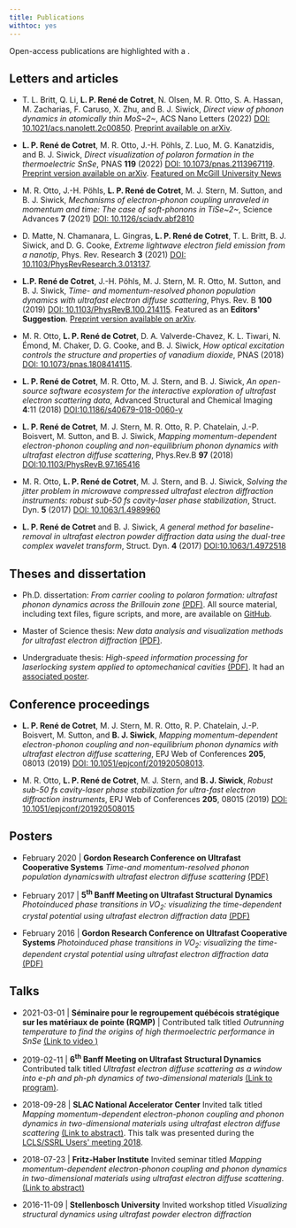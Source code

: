 ```yaml
---
title: Publications
withtoc: yes
---
```


Open-access publications are highlighted with a <i class="ai ai-open-access"></i>.

## Letters and articles

* T. L. Britt, Q. Li, __L. P. René de Cotret__, N. Olsen, M. R. Otto, S. A. Hassan, M. Zacharias, F. Caruso, X. Zhu, and B. J. Siwick, _Direct view of phonon dynamics in atomically thin MoS~2~_, ACS Nano Letters (2022) [DOI: 10.1021/acs.nanolett.2c00850](https://doi.org/10.1021/acs.nanolett.2c00850). <i class="ai ai-open-access"></i> [Preprint available on arXiv](https://arxiv.org/abs/2205.07672).

* __L. P. René de Cotret__, M. R. Otto, J.-H. Pöhls, Z. Luo, M. G. Kanatzidis, and B. J. Siwick, _Direct visualization of polaron formation in the thermoelectric SnSe_, PNAS **119** (2022) [DOI: 10.1073/pnas.2113967119](https://www.pnas.org/content/119/3/e2113967119). <i class="ai ai-open-access"></i> [Preprint version available on arXiv](https://arxiv.org/abs/2111.10012). [Featured on McGill University News](https://www.mcgill.ca/channels/channels/news/visualizing-how-polarons-form-best-thermoelectric-material-yet-developed-336618)

* <i class="ai ai-open-access"></i> M. R. Otto, J.-H. Pöhls, __L. P. René de Cotret__, M. J. Stern, M. Sutton, and B. J. Siwick, _Mechanisms of electron-phonon coupling unraveled in momentum and time: The case of soft-phonons in TiSe~2~_, Science Advances **7** (2021) [DOI: 10.1126/sciadv.abf2810](https://doi.org/10.1126/sciadv.abf2810)

* <i class="ai ai-open-access"></i> D. Matte, N. Chamanara, L. Gingras, __L. P. René de Cotret__, T. L. Britt, B. J. Siwick, and D. G. Cooke, _Extreme lightwave electron field emission from a nanotip_, Phys. Rev. Research **3** (2021) [DOI: 10.1103/PhysRevResearch.3.013137](https://doi.org/10.1103/PhysRevResearch.3.013137).

* __L.P. René de Cotret__, J.-H. Pöhls, M. J. Stern, M. R. Otto, M. Sutton, and B. J. Siwick, _Time- and momentum-resolved phonon population dynamics with ultrafast electron diffuse scattering_, Phys. Rev. B __100__ (2019) [DOI: 10.1103/PhysRevB.100.214115](https://journals.aps.org/prb/abstract/10.1103/PhysRevB.100.214115). Featured as an __Editors' Suggestion__. <i class="ai ai-open-access"></i> [Preprint version available on arXiv](https://arxiv.org/abs/1908.02795).

* <i class="ai ai-open-access"></i> M. R. Otto, __L. P. René de Cotret__, D. A. Valverde-Chavez, K. L. Tiwari, N. Émond, M. Chaker, D. G. Cooke, and B. J. Siwick, _How optical excitation controls the structure and properties of vanadium dioxide_, PNAS (2018) [DOI: 10.1073/pnas.1808414115](https://doi.org/10.1073/pnas.1808414115).

* <i class="ai ai-open-access"></i> __L. P. René de Cotret__, M. R. Otto, M. J. Stern, and B. J. Siwick, _An open-source software ecosystem for the interactive exploration of ultrafast electron scattering data_, Advanced Structural and Chemical Imaging __4__:11 (2018) [DOI:10.1186/s40679-018-0060-y](https://ascimaging.springeropen.com/articles/10.1186/s40679-018-0060-y)

* __L. P. René de Cotret__, M. J. Stern, M. R. Otto, R. P. Chatelain, J.-P. Boisvert, M. Sutton, and B. J. Siwick, _Mapping momentum-dependent electron-phonon coupling and non-equilibrium phonon dynamics with ultrafast electron diffuse scattering_, Phys.Rev.B __97__ (2018) [DOI:10.1103/PhysRevB.97.165416](https://link.aps.org/doi/10.1103/PhysRevB.97.165416)

* <i class="ai ai-open-access"></i> M. R. Otto, __L. P. René de Cotret__, M. J. Stern, and B. J. Siwick, _Solving the jitter problem in microwave compressed ultrafast electron diffraction instruments: robust sub-50 fs cavity-laser phase stabilization_, Struct. Dyn. __5__ (2017) [DOI: 10.1063/1.4989960](http://dx.doi.org/10.1063/1.4989960)

* <i class="ai ai-open-access"></i> __L. P. René de Cotret__ and B. J. Siwick, _A general method for baseline-removal in ultrafast electron powder diffraction data using the dual-tree complex wavelet transform_, Struct. Dyn. __4__ (2017) [DOI:10.1063/1.4972518](http://scitation.aip.org/content/aca/journal/sdy/4/4/10.1063/1.4972518)

## Theses and dissertation

* Ph.D. dissertation: _From carrier cooling to polaron formation: ultrafast phonon dynamics across the Brillouin zone_ [(PDF)](/files/dissertation.pdf). All source material, including text files, figure scripts, and more, are available on [GitHub](https://github.com/LaurentRDC/dissertation).

* Master of Science thesis: _New data analysis and visualization methods for ultrafast electron diffraction_ [(PDF)](/files/msc_thesis.pdf).

* Undergraduate thesis: _High-speed information processing for laserlocking system applied to optomechanical cavities_ [(PDF)](/files/ugrad_project.pdf). It had an [associated poster](/files/ugrad_project_poster.pdf).

## Conference proceedings

* <i class="ai ai-open-access"></i> __L. P. René de Cotret__, M. J. Stern, M. R. Otto, R. P. Chatelain, J.-P. Boisvert, M. Sutton, and __B. J. Siwick__, _Mapping momentum-dependent electron-phonon coupling and non-equilibrium phonon dynamics with ultrafast electron diffuse scattering_, EPJ Web of Conferences __205__, 08013  (2019) [DOI: 10.1051/epjconf/201920508013](https://doi.org/10.1051/epjconf/201920508013).

* <i class="ai ai-open-access"></i> M. R. Otto, __L. P. René de Cotret__, M. J. Stern, and __B. J. Siwick__, _Robust sub-50 fs cavity-laser phase stabilization for ultra-fast electron diffraction instruments_, EPJ Web of Conferences __205__, 08015 (2019) [DOI: 10.1051/epjconf/201920508015](https://doi.org/10.1051/epjconf/201920508015)

## Posters

* February 2020 | __Gordon Research Conference on Ultrafast Cooperative Systems__ _Time-and momentum-resolved phonon population dynamicswith ultrafast electron diffuse scattering_ [(PDF)](/files/grc2020poster.pdf)

* February 2017 | __5<sup>th</sup> Banff Meeting on Ultrafast Structural Dynamics__ _Photoinduced phase transitions in VO$_2$: visualizing the time-dependent crystal potential using ultrafast electron diffraction data_ [(PDF)](/files/banff2017poster.pdf)

* February 2016 | __Gordon Research Conference on Ultrafast Cooperative Systems__ _Photoinduced phase transitions in VO$_2$: visualizing the time-dependent crystal potential using ultrafast electron diffraction data_ [(PDF)](/files/grc2016poster.pdf)

## Talks

* 2021-03-01 | __Séminaire pour le regroupement québécois stratégique sur les matériaux de pointe (RQMP)__ | Contributed talk titled _Outrunning temperature to find the origins of high thermoelectric performance in SnSe_ [(Link to video <i class="fab fa-youtube"></i> )](https://youtu.be/eEH7_7DG3ng)

* 2019-02-11 | __6<sup>th</sup> Banff Meeting on Ultrafast Structural Dynamics__ Contributed talk titled _Ultrafast electron diffuse scattering as a window into e-ph and ph-ph dynamics of two-dimensional materials​_ [(Link to program)](https://www.banffdynamics.com/program/).

* 2018-09-28 | __SLAC National Accelerator Center__ Invited talk titled _Mapping momentum-dependent electron-phonon coupling and phonon dynamics in two-dimensional materials using ultrafast electron diffuse scattering_ [(Link to abstract)](https://conf.slac.stanford.edu/ssrl-lcls-2018/sites/ssrl-lcls-2018/files/webform/LPRDC_abstract.pdf). This talk was presented during the [LCLS/SSRL Users' meeting 2018](https://conf.slac.stanford.edu/ssrl-lcls-2018/program/).

* 2018-07-23 | __Fritz-Haber Institute__ Invited seminar titled _Mapping momentum-dependent electron-phonon coupling and phonon dynamics in two-dimensional materials using  ultrafast electron diffuse scattering_. [(Link to abstract)](http://www.fhi-berlin.mpg.de/pc/SEMINAR-ABS/PCseminarabstr_180723.pdf)

* 2016-11-09 | __Stellenbosch University__ Invited workshop titled _Visualizing structural dynamics using ultrafast powder electron diffraction_
